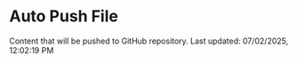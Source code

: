 # Auto Push File

Content that will be pushed to GitHub repository.
Last updated: 07/02/2025, 12:02:19 PM